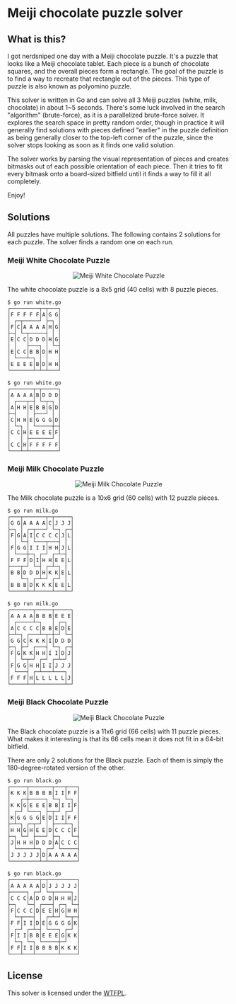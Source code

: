 # Meiji chocolate puzzle solver

## What is this?

I got nerdsniped one day with a Meiji chocolate puzzle. It's a puzzle that looks like a Meiji chocolate tablet. Each piece is a bunch of chocolate squares, and the overall pieces form a rectangle. The goal of the puzzle is to find a way to recreate that rectangle out of the pieces. This type of puzzle is also known as polyomino puzzle.

This solver is written in Go and can solve all 3 Meiji puzzles (white, milk, chocolate) in about 1~5 seconds. There's some luck involved in the search "algorithm" (brute-force), as it is a parallelized brute-force solver. It explores the search space in pretty random order, though in practice it will generally find solutions with pieces defined "earlier" in the puzzle definition as being generally closer to the top-left corner of the puzzle, since the solver stops looking as soon as it finds one valid solution.

The solver works by parsing the visual representation of pieces and creates bitmasks out of each possible orientation of each piece. Then it tries to fit every bitmask onto a board-sized bitfield until it finds a way to fill it all completely.

Enjoy!

## Solutions

All puzzles have multiple solutions. The following contains 2 solutions for each puzzle. The solver finds a random one on each run.

### Meiji White Chocolate Puzzle

<div align="center">
	<img src="https://github.com/EtiennePerot/meiji-chocolate-puzzle-solver/blob/master/img/white.jpg?raw=true" alt="Meiji White Chocolate Puzzle"/>
</div>

The white chocolate puzzle is a 8x5 grid (40 cells) with 8 puzzle pieces.

```shell
$ go run white.go
┌─────────┬─┬───┐
│F F F F F│A│G G│
│ ┌─┬─────┘ ├─┐ │
│F│C│A A A A│H│G│
├─┤ └─┬─────┤ │ │
│E│C C│D D D│H│G│
│ │   ├───┐ │ └─┤
│E│C C│B B│D│H H│
│ └───┴─┐ │ │   │
│E E E E│B│D│H H│
└───────┴─┴─┴───┘

$ go run white.go
┌───────┬─┬─────┐
│A A A A│B│D D D│
│ ┌───┬─┤ └─┬─┐ │
│A│H H│E│B B│G│D│
├─┤   │ ├───┘ │ │
│C│H H│E│G G G│D│
│ └─┐ │ └─────┼─┤
│C C│H│E E E E│F│
│   │ ├───────┘ │
│C C│H│F F F F F│
└───┴─┴─────────┘
```

### Meiji Milk Chocolate Puzzle

<div align="center">
	<img src="https://github.com/EtiennePerot/meiji-chocolate-puzzle-solver/blob/master/img/milk.jpg?raw=true" alt="Meiji Milk Chocolate Puzzle"/>
</div>

The Milk chocolate puzzle is a 10x6 grid (60 cells) with 12 puzzle pieces.

```shell
$ go run milk.go
┌───┬───────┬─┬─────┐
│G G│A A A A│C│J J J│
├─┐ │ ┌─┬───┘ └─┐ ┌─┤
│F│G│A│I│C C C C│J│L│
│ │ └─┤ └───┬───┤ │ │
│F│G G│I I I│H H│J│L│
│ └───┼─┐ ┌─┘ ┌─┴─┤ │
│F F F│D│I│H H│E E│L│
├───┬─┘ └─┤ ┌─┴─┐ │ │
│B B│D D D│H│K K│E│L│
│   └─┐ ┌─┴─┘ ┌─┘ │ │
│B B B│D│K K K│E E│L│
└─────┴─┴─────┴───┴─┘

$ go run milk.go
┌───────┬─────┬─────┐
│A A A A│B B B│E E E│
│ ┌─────┴─┐   │ ┌─┐ │
│A│C C C C│B B│E│D│E│
├─┴─┐ ┌───┴─┬─┼─┘ └─┤
│G G│C│K K K│I│D D D│
├─┐ ├─┘ ┌───┤ └─┐ ┌─┤
│F│G│K K│H H│I I│D│J│
│ │ └─┬─┘ ┌─┘ ┌─┴─┘ │
│F│G G│H H│I I│J J J│
│ └───┤ ┌─┴───┴───┐ │
│F F F│H│L L L L L│J│
└─────┴─┴─────────┴─┘
```

### Meiji Black Chocolate Puzzle

<div align="center">
	<img src="https://github.com/EtiennePerot/meiji-chocolate-puzzle-solver/blob/master/img/black.jpg?raw=true" alt="Meiji Black Chocolate Puzzle"/>
</div>

The Black chocolate puzzle is a 11x6 grid (66 cells) with 11 puzzle pieces. What makes it interesting is that its 66 cells mean it does not fit in a 64-bit bitfield.

There are only 2 solutions for the Black puzzle. Each of them is simply the 180-degree-rotated version of the other.

```shell
$ go run black.go
┌─────┬───────┬───┬───┐
│K K K│B B B B│I I│F F│
│   ┌─┼─────┐ └─┐ └─┐ │
│K K│G│E E E│B B│I I│F│
│ ┌─┘ └───┐ ├─┬─┘ ┌─┘ │
│K│G G G G│E│D│I I│F F│
├─┴─┐ ┌─┬─┘ │ ├───┴─┐ │
│H H│G│H│E E│D│C C C│F│
├─┐ └─┘ ├───┘ ├─┐   └─┤
│J│H H H│D D D│A│C C C│
│ └─────┴─┐ ┌─┘ └─────┤
│J J J J J│D│A A A A A│
└─────────┴─┴─────────┘

$ go run black.go
┌─────────┬─┬─────────┐
│A A A A A│D│J J J J J│
├─────┐ ┌─┘ └─┬─────┐ │
│C C C│A│D D D│H H H│J│
├─┐   └─┤ ┌───┤ ┌─┐ └─┤
│F│C C C│D│E E│H│G│H H│
│ └─┬───┤ │ ┌─┴─┘ └─┬─┤
│F F│I I│D│E│G G G G│K│
│ ┌─┘ ┌─┴─┤ └───┐ ┌─┘ │
│F│I I│B B│E E E│G│K K│
│ └─┐ └─┐ └─────┼─┘   │
│F F│I I│B B B B│K K K│
└───┴───┴───────┴─────┘
```

## License

This solver is licensed under the [WTFPL](http://www.wtfpl.net/).
